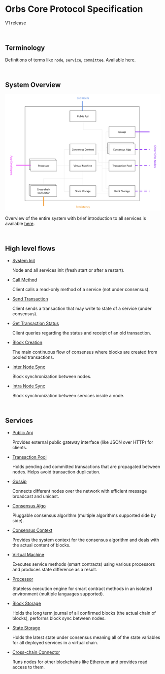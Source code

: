 # Orbs Core Protocol Specification

V1 release

&nbsp;
## Terminology

Definitions of terms like `node`, `service`, `committee`. Available [here](terminology.md).

&nbsp;
## System Overview

![alt text][system_overview]

[system_overview]: behaviors/_img/system-overview.png "system_overview"

Overview of the entire system with brief introduction to all services is available [here](overview.md).

&nbsp;
## High level flows

* [System Init](behaviors/flows/system-init.md)

  Node and all services init (fresh start or after a restart).

* [Call Method](behaviors/flows/call-method.md)

  Client calls a read-only method of a service (not under consensus).

* [Send Transaction](behaviors/flows/send-transaction.md)

  Client sends a transaction that may write to state of a service (under consensus).

* [Get Transaction Status](behaviors/flows/transaction-status.md)

  Client queries regarding the status and receipt of an old transaction.

* [Block Creation](behaviors/flows/block-creation.md)

  The main continuous flow of consensus where blocks are created from pooled transactions.

* [Inter Node Sync](behaviors/flows/inter-node-sync.md)

  Block synchronization between nodes.

* [Intra Node Sync](behaviors/flows/intra-node-sync.md)

  Block synchronization between services inside a node.

&nbsp;
## Services

* [Public Api](behaviors/services/public-api.md)

  Provides external public gateway interface (like JSON over HTTP) for clients.

* [Transaction Pool](behaviors/services/transaction-pool.md)

  Holds pending and committed transactions that are propagated between nodes. Helps avoid transaction duplication.

* [Gossip](behaviors/services/gossip.md)

  Connects different nodes over the network with efficient message broadcast and unicast.

* [Consensus Algo](behaviors/services/consensus-algo.md)

  Pluggable consensus algorithm (multiple algorithms supported side by side).

* [Consensus Context](behaviors/services/consensus-context.md)

  Provides the system context for the consensus algorithm and deals with the actual content of blocks.

* [Virtual Machine](behaviors/services/virtual-machine.md)

  Executes service methods (smart contracts) using various processors and produces state difference as a result.

* [Processor](behaviors/services/processor.md)

  Stateless execution engine for smart contract methods in an isolated environment (multiple languages supported).

* [Block Storage](behaviors/services/block-storage.md)

  Holds the long term journal of all confirmed blocks (the actual chain of blocks), performs block sync between nodes.

* [State Storage](behaviors/services/state-storage.md)

  Holds the latest state under consensus meaning all of the state variables for all deployed services in a virtual chain.

* [Cross-chain Connector](behaviors/services/crosschain-connector.md)

  Runs nodes for other blockchains like Ethereum and provides read access to them.
